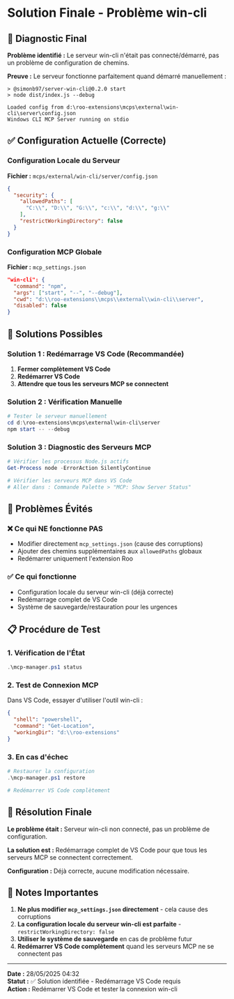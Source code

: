 # Solution Finale - Problème win-cli

## 🎯 Diagnostic Final

**Problème identifié :** Le serveur win-cli n'était pas connecté/démarré, pas un problème de configuration de chemins.

**Preuve :** Le serveur fonctionne parfaitement quand démarré manuellement :
```
> @simonb97/server-win-cli@0.2.0 start
> node dist/index.js --debug

Loaded config from d:\roo-extensions\mcps\external\win-cli\server\config.json
Windows CLI MCP Server running on stdio
```

## ✅ Configuration Actuelle (Correcte)

### Configuration Locale du Serveur
**Fichier :** `mcps/external/win-cli/server/config.json`
```json
{
  "security": {
    "allowedPaths": [
      "C:\\", "D:\\", "G:\\", "c:\\", "d:\\", "g:\\"
    ],
    "restrictWorkingDirectory": false
  }
}
```

### Configuration MCP Globale
**Fichier :** `mcp_settings.json`
```json
"win-cli": {
  "command": "npm",
  "args": ["start", "--", "--debug"],
  "cwd": "d:\\roo-extensions\\mcps\\external\\win-cli\\server",
  "disabled": false
}
```

## 🔧 Solutions Possibles

### Solution 1 : Redémarrage VS Code (Recommandée)
1. **Fermer complètement VS Code**
2. **Redémarrer VS Code**
3. **Attendre que tous les serveurs MCP se connectent**

### Solution 2 : Vérification Manuelle
```powershell
# Tester le serveur manuellement
cd d:\roo-extensions\mcps\external\win-cli\server
npm start -- --debug
```

### Solution 3 : Diagnostic des Serveurs MCP
```powershell
# Vérifier les processus Node.js actifs
Get-Process node -ErrorAction SilentlyContinue

# Vérifier les serveurs MCP dans VS Code
# Aller dans : Commande Palette > "MCP: Show Server Status"
```

## 🚨 Problèmes Évités

### ❌ Ce qui NE fonctionne PAS
- Modifier directement `mcp_settings.json` (cause des corruptions)
- Ajouter des chemins supplémentaires aux `allowedPaths` globaux
- Redémarrer uniquement l'extension Roo

### ✅ Ce qui fonctionne
- Configuration locale du serveur win-cli (déjà correcte)
- Redémarrage complet de VS Code
- Système de sauvegarde/restauration pour les urgences

## 📋 Procédure de Test

### 1. Vérification de l'État
```powershell
.\mcp-manager.ps1 status
```

### 2. Test de Connexion MCP
Dans VS Code, essayer d'utiliser l'outil win-cli :
```json
{
  "shell": "powershell",
  "command": "Get-Location",
  "workingDir": "d:\\roo-extensions"
}
```

### 3. En cas d'échec
```powershell
# Restaurer la configuration
.\mcp-manager.ps1 restore

# Redémarrer VS Code complètement
```

## 🎉 Résolution Finale

**Le problème était :** Serveur win-cli non connecté, pas un problème de configuration.

**La solution est :** Redémarrage complet de VS Code pour que tous les serveurs MCP se connectent correctement.

**Configuration :** Déjà correcte, aucune modification nécessaire.

## 📝 Notes Importantes

1. **Ne plus modifier `mcp_settings.json` directement** - cela cause des corruptions
2. **La configuration locale du serveur win-cli est parfaite** - `restrictWorkingDirectory: false`
3. **Utiliser le système de sauvegarde** en cas de problème futur
4. **Redémarrer VS Code complètement** quand les serveurs MCP ne se connectent pas

---

**Date :** 28/05/2025 04:32  
**Statut :** ✅ Solution identifiée - Redémarrage VS Code requis  
**Action :** Redémarrer VS Code et tester la connexion win-cli